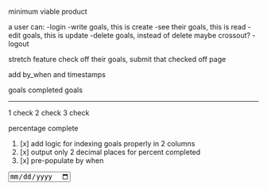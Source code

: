 minimum viable product

a user can:
    -login
    -write goals, this is create
    -see their goals, this is read
    -edit goals, this is update
    -delete goals, instead of delete maybe crossout?
    -logout

stretch feature check off their goals, submit that checked off page

add by_when and timestamps

goals                   completed goals
___________          ______________________

1                       check 
2                       check 
3                       check

percentage complete

1. [x] add logic for indexing goals properly in 2 columns
2. [x] output only 2 decimal places for percent completed
3. [x] pre-populate by when


 <input type="date" name="by_when" id="by_when">

